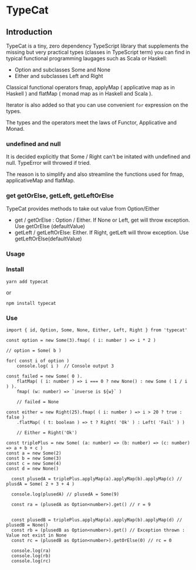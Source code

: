 # TypeCat

## Introduction

TypeCat is a tiny, zero dependency TypeScript library that supplements the missing but very practical types (classes in TypeScript term) you can find in typical functional programming laugages such as Scala or Haskell:

- Option and subclasses Some and None
- Either and subclasses Left and Right

Classical functional operators fmap, applyMap ( applicative map as in Haskell ) and flatMap ( monad map as in Haskell and Scala ).

Iterator is also added so that you can use convenient `for` expression on the types.

The types and the operators meet the laws of Functor, Applicative and Monad.

### undefined and null

It is decided explicitly that Some / Right can't be initated with undefined and null. TypeError will throwed if tried.

The reason is to simplify and also streamline the functions used for fmap, applicativeMap and flatMap.

### get getOrElse, getLeft, getLeftOrElse

TypeCat provides methods to take out value from Option/Either

- get / getOrElse : Option / Either. If None or Left, get will throw exception. Use getOrElse (defaultValue)
- getLeft / getLeftOrElse: Either. If Right, getLeft will throw exception. Use getLeftOrElse(defaultValue)

### Usage

### Install

`yarn add typecat`

or 

`npm install typecat`

### Use

```
import { id, Option, Some, None, Either, Left, Right } from 'typecat'

const option = new Some(3).fmap( ( i: number ) => i * 2 ) 

// option = Some( b )

for( const i of option ) 
    console.log( i )  // Console output 3
    
const failed = new Some( 0 ).
    flatMap( ( i: number ) => i === 0 ? new None() : new Some ( 1 / i ) ).
    fmap( (w: number) => `inverse is ${w}` )
    
    // failed = None

const either = new Right(25).fmap( ( i: number ) => i > 20 ? true : false )
    .flatMap( ( t: boolean ) => t ? Right( 'Ok' ) : Left( 'Fail' ) )
    
    // Either = Right('Ok')
    
const triplePlus = new Some( (a: number) => (b: number) => (c: number) => a + b + c )
const a = new Some(2)
const b = new Some(3)
const c = new Some(4)
const d = new None()

  const plusedA = triplePlus.applyMap(a).applyMap(b).applyMap(c) // plusdA = Some( 2 + 3 + 4 )

  console.log(plusedA) // plusedA = Some(9)

  const ra = (plusedA as Option<number>).get() // r = 9


  const plusedB = triplePlus.applyMap(a).applyMap(b).applyMap(d) // plusedB = None()
  const rb = (plusedB as Option<number>).get() // Exception thrown : Value not exist in None
  const rc = (plusedB as Option<number>).getOrElse(0) // rc = 0

  console.log(ra)
  console.log(rb)
  console.log(rc)

```
